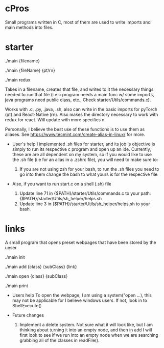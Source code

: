 # cPros
Small programs written in C, most of them are used to write imports and main methods into files. 

# starter
  ./main {filename} 
  
  ./main {fileName} {pt/rn}
  
  ./main redux
        
  Takes in a filename, creates that file, and writes to it the necessary things needed to run that file (i.e c program needs a main func w/ some imports, java programs need public class, etc., Check starter/Utils/commands.c).

Works with .c, .py, .java, .sh, also can write in the basic imports for pyTorch (pt) and React-Native (rn).
Also makes the directory necessary to work with redux for react. 
  Will update with more specifics n

Personally, I believe the best use of these functions is to use them as aliases. See https://www.tecmint.com/create-alias-in-linux/ for more.

* User's help
I implemented .sh files for starter, and its job is objective is simply to run its respective c program and open up an ide.
Currently, these are are all dependent on my system, so if you would like to use the .sh file (i.e for an alias in a .zshrc file), you will need to make sure to:
  1. If you are not using zsh for your bash, to run the .sh files you need to go into them change the bash to what yours is for the respective file.

* Also, if you want to run start.c on a shell (.sh) file
    1. Update line 71 in {$PATH}/starter/Utils/commands.c to your path: {$PATH}/starter/Utils/sh_helper/helps.sh
    2. Update line 3 in {$PATH}/starter/Utils/sh_helper/helps.sh to your bash. 


# links
  A small program that opens preset webpages that have been stored by the ueser.
  
  ./main init
  
  ./main add {class} {subClass} {link}
  
  ./main open {class} {subClass}
  
  ./main print
  
  * Users help
    To open the webpage, I am using a system("open ...), this may not be applicable for I believe windows users. If not, look in to ShellExecute()
  
  * Future changes
    1. Implement a delete system. Not sure what it will look like, but I am thinking about turning it into an empty node, and then in add I will first look to see if we run into an empty node when we are searching grabbing all of the classes in readFile(). 
  
  
  
  
  
  
